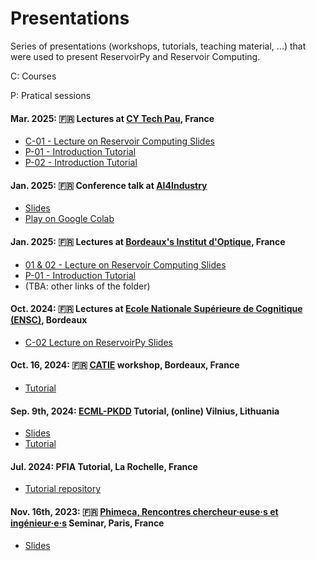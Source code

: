 # Presentations
Series of presentations (workshops, tutorials, teaching material, ...) that were used to present ReservoirPy and Reservoir Computing.

C: Courses

P: Pratical sessions

#### Mar. 2025: 🇫🇷 Lectures at [CY Tech Pau](https://cytech.cyu.fr/cy-tech-pau), France
- [C-01 - Lecture on Reservoir Computing Slides](./CY-Tech-Pau-2024-2025/Cours01_Reservoirs-Tutorial-like_M2_CY-Tech-Pau.pdf)
- [P-01 - Introduction Tutorial](./CY-Tech-Pau-2024-2025/TP01_Introduction.ipynb)
- [P-02 - Introduction Tutorial](./CY-Tech-Pau-2024-2025/TP02_Exploration-hyperparametre-pour-prediction-et-classification.ipynb)


#### Jan. 2025: 🇫🇷 Conference talk at [AI4Industry](https://ai4industry.fr/)

- [Slides](./AI4Industry-2025/Presentation_ReservoirPy.pdf)
- [Play on Google Colab](https://colab.research.google.com/github/reservoirpy/presentations/blob/main/AI4Industry-2025/Introduction.ipynb)

#### Jan. 2025: 🇫🇷 Lectures at [Bordeaux's Institut d'Optique](https://www.institutoptique.fr/letablissement/campus-national/linstitut-doptique-bordeaux), France
- [01 & 02 - Lecture on Reservoir Computing Slides](./Institut-d-optique-2024-2025/01a_Reservoirs-Tutorial-like_M2_Instit-Optiq_2024-2025_post.pdf)
- [P-01 - Introduction Tutorial](./Institut-d-optique-2024-2025/01_Introduction.ipynb)
- (TBA: other links of the folder)

#### Oct. 2024: 🇫🇷 Lectures at [Ecole Nationale Supérieure de Cognitique (ENSC)](https://ensc.bordeaux-inp.fr), Bordeaux
- [C-02 Lecture on ReservoirPy Slides](./ENSC-2024/02_ReservoiPy_M2_ENSC_2024-2025.pdf)

#### Oct. 16, 2024: 🇫🇷 [CATIE](https://www.catie.fr/en/home/) workshop, Bordeaux, France
- [Tutorial](./CATIE-2024/Tutoriel.ipynb)

#### Sep. 9th, 2024: [ECML-PKDD](https://sites.google.com/view/reservoir-computing-tf/activities/ecmlpkdd-2024-tutorial-on-reservoir-computing) Tutorial, (online) Vilnius, Lithuania

- [Slides](./ECML-PKDD-2024/ECML-PKDD_2024_RC_workshop_Reservoirpy.pdf)
- [Tutorial](./ECML-PKDD-2024/Introduction.ipynb)

#### Jul. 2024: PFIA Tutorial, La Rochelle, France
- [Tutorial repository](https://github.com/reservoirpy/PFIA2024)

#### Nov. 16th, 2023: 🇫🇷 [Phimeca, Rencontres chercheur·euse·s et ingénieur·e·s](https://seminaire.phimeca.com/edition2023/) Seminar, Paris, France
- [Slides](./Phimeca-2023/Slides.pdf)
